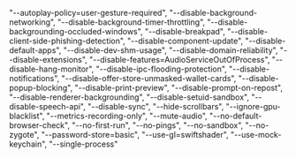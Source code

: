 "--autoplay-policy=user-gesture-required",
    "--disable-background-networking",
    "--disable-background-timer-throttling",
    "--disable-backgrounding-occluded-windows",
    "--disable-breakpad",
    "--disable-client-side-phishing-detection",
    "--disable-component-update",
    "--disable-default-apps",
    "--disable-dev-shm-usage",
    "--disable-domain-reliability",
    "--disable-extensions",
    "--disable-features=AudioServiceOutOfProcess",
    "--disable-hang-monitor",
    "--disable-ipc-flooding-protection",
    "--disable-notifications",
    "--disable-offer-store-unmasked-wallet-cards",
    "--disable-popup-blocking",
    "--disable-print-preview",
    "--disable-prompt-on-repost",
    "--disable-renderer-backgrounding",
    "--disable-setuid-sandbox",
    "--disable-speech-api",
    "--disable-sync",
    "--hide-scrollbars",
    "--ignore-gpu-blacklist",
    "--metrics-recording-only",
    "--mute-audio",
    "--no-default-browser-check",
    "--no-first-run",
    "--no-pings",
    "--no-sandbox",
    "--no-zygote",
    "--password-store=basic",
    "--use-gl=swiftshader",
    "--use-mock-keychain",
    "--single-process"